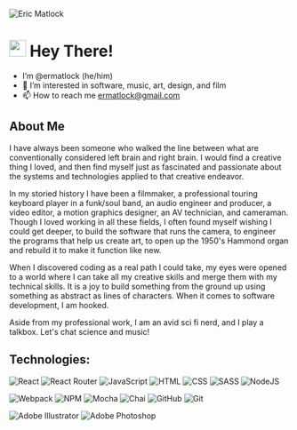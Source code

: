 ![Eric Matlock](https://user-images.githubusercontent.com/35410545/159789876-dd630bd2-d175-48a6-b809-506e04a300b3.png)

<h1><img src="https://user-images.githubusercontent.com/35410545/159790574-40fbacee-ec50-43d2-8a47-543c97857971.gif" width="30px"> Hey There! </h1>

- I’m @ermatlock (he/him)
- 👀 I’m interested in software, music, art, design, and film
- 📫 How to reach me ermatlock@gmail.com
## About Me
I have always been someone who walked the line between what are conventionally considered left brain and right brain. I would find a creative thing I loved, and then find myself just as fascinated and passionate about the systems and technologies applied to that creative endeavor.

In my storied history I have been a filmmaker, a professional touring keyboard player in a funk/soul band, an audio engineer and producer, a video editor, a motion graphics designer, an AV technician, and cameraman. Though I loved working in all these fields, I often found myself wishing I could get deeper, to build the software that runs the camera, to engineer the programs that help us create art, to open up the 1950's Hammond organ and rebuild it to make it function like new.

When I discovered coding as a real path I could take, my eyes were opened to a world where I can take all my creative skills and merge them with my technical skills. It is a joy to build something from the ground up using something as abstract as lines of characters. When it comes to software development, I am hooked.

Aside from my professional work, I am an avid sci fi nerd,  and I play a talkbox. Let's chat science and music!

## Technologies:
![React](https://img.shields.io/badge/react-%2320232a.svg?style=for-the-badge&logo=react&logoColor=%2361DAFB)
![React Router](https://img.shields.io/badge/React_Router-CA4245?style=for-the-badge&logo=react-router&logoColor=white)
![JavaScript](https://img.shields.io/badge/JavaScript-323330?style=for-the-badge&logo=javascript&logoColor=F7DF1E)
![HTML](https://img.shields.io/badge/HTML5-E34F26?style=for-the-badge&logo=html5&logoColor=white)
![CSS](https://img.shields.io/badge/CSS3-1572B6?style=for-the-badge&logo=css3&logoColor=white)
![SASS](https://img.shields.io/badge/Sass-CC6699?style=for-the-badge&logo=sass&logoColor=white)
![NodeJS](https://img.shields.io/badge/node.js-6DA55F?style=for-the-badge&logo=node.js&logoColor=white)

![Webpack](https://img.shields.io/badge/Webpack-8DD6F9?style=for-the-badge&logo=Webpack&logoColor=white)
![NPM](https://img.shields.io/badge/NPM-%23000000.svg?style=for-the-badge&logo=npm&logoColor=white)
![Mocha](https://img.shields.io/badge/Mocha-8D6748?style=for-the-badge&logo=Mocha&logoColor=white)
![Chai](https://img.shields.io/badge/chai-A30701?style=for-the-badge&logo=chai&logoColor=white)
![GitHub](https://img.shields.io/badge/github-%23121011.svg?style=for-the-badge&logo=github&logoColor=white)
![Git](https://img.shields.io/badge/git-%23F05033.svg?style=for-the-badge&logo=git&logoColor=white)

![Adobe Illustrator](https://img.shields.io/badge/adobe%20illustrator-%23FF9A00.svg?style=for-the-badge&logo=adobe%20illustrator&logoColor=white)
![Adobe Photoshop](https://img.shields.io/badge/adobe%20photoshop-%2331A8FF.svg?style=for-the-badge&logo=adobe%20photoshop&logoColor=white)





<!---
ermatlock/ermatlock is a ✨ special ✨ repository because its `README.md` (this file) appears on your GitHub profile.
You can click the Preview link to take a look at your changes.
--->

